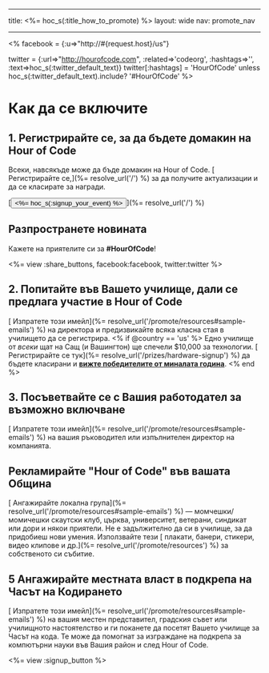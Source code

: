 * * *

title: <%= hoc_s(:title_how_to_promote) %> layout: wide nav: promote_nav

* * *

<% facebook = {:u=>"http://#{request.host}/us"}

twitter = {:url=>"http://hourofcode.com", :related=>'codeorg', :hashtags=>'', :text=>hoc_s(:twitter_default_text)} twitter[:hashtags] = 'HourOfCode' unless hoc_s(:twitter_default_text).include? '#HourOfCode' %>

# Как да се включите

## 1. Регистрирайте се, за да бъдете домакин на Hour of Code

Всеки, навсякъде може да бъде домакин на Hour of Code. [ Регистрирайте се,](%= resolve_url('/') %) за да получите актуализации и да се класирате за награди.   


[<button><%= hoc_s(:signup_your_event) %></button>](%= resolve_url('/') %)

## Разпространете новината

Кажете на приятелите си за **#HourOfCode**!

<%= view :share_buttons, facebook:facebook, twitter:twitter %>

## 2. Попитайте във Вашето училище, дали се предлага участие в Hour of Code

[ Изпратете този имейл](%= resolve_url('/promote/resources#sample-emails') %) на директора и предизвикайте всяка класна стая в училището да се регистрира. <% if @country == 'us' %> Едно училище от *всеки* щат на Сащ (и Вашингтон) ще спечели $10,000 за технологии. [ Регистрирайте се тук](%= resolve_url('/prizes/hardware-signup') %) да бъдете класирани и [ **вижте победителите от миналата година**](http://codeorg.tumblr.com/post/104109522378/prize-winners). <% end %>

## 3. Посъветвайте се с Вашия работодател за възможно включване

[ Изпратете този имейл](%= resolve_url('/promote/resources#sample-emails') %) на вашия ръководител или изпълнителен директор на компанията.

## Рекламирайте "Hour of Code" във вашата Община

[ Ангажирайте локална група](%= resolve_url('/promote/resources#sample-emails') %) — момчешки/момичешки скаутски клуб, църква, университет, ветерани, синдикат или дори и някои приятели. Не е задължително да си в училище, за да придобиеш нови умения. Използвайте тези [ плакати, банери, стикери, видео клипове и др.](%= resolve_url('/promote/resources') %) за собственото си събитие.

## 5 Ангажирайте местната власт в подкрепа на Часът на Кодирането

[ Изпратете този имейл](%= resolve_url('/promote/resources#sample-emails') %) на вашия местен представител, градския съвет или училищното настоятелство и ги поканете да посетят Вашето училище за Часът на кода. Те може да помогнат за изграждане на подкрепа за компютърни науки във Вашия район и след Hour of Code.

<%= view :signup_button %>